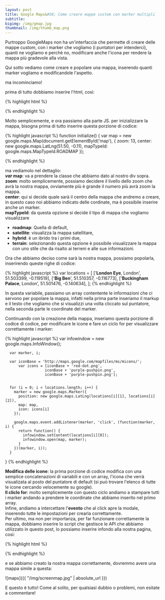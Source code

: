 ```yaml
---
layout: post
title: Google Maps&#58; Come creare mappe custom con marker multipli
subtitle: 
bigimg: /img/gmap.jpg
thumbnail: /img/thumb_map.png
---
```


Purtroppo GoogleMaps non ha un'interfaccia che permette di creare delle mappe custom, con i marker che vogliamo (i puntatori per intenderci), quanti ne vogliamo e perchè no, modificare anche l'icona per rendere la mappa più gradevole alla vista.

Qui sotto vediamo come creare e popolare una mappa, inserendo quanti marker vogliamo e modificandole l'aspetto.

ma incominciamo!

prima di tutto dobbiamo inserire l'html, così:

{% highlight html %}
 <div id="map"></div>
{% endhighlight %}

Molto semplicemente, e ora passiamo alla parte JS.
per inizializzare la mappa, bisogna prima di tutto inserire questa porzione di codice:

{% highlight javascript %}
function initialize() {
var map = new google.maps.Map(document.getElementById('map'), {
        zoom: 13,
        center: new google.maps.LatLng(51.50, -0.11),
        mapTypeId: google.maps.MapTypeId.ROADMAP
      });

{% endhighlight %}

ma vediamolo nel dettaglio:<br />
<b><i>var</i> map</b>: va a prendere la classe che abbiamo dato al nostro div sopra.<br />
<b>zoom</b>: molto semplicemente, possiamo decidere il livello dello zoom che avrà la nostra mappa, ovviamente più è grande il numero più avrà zoom la mappa.<br />
<b>center</b>: qui si decide quale sarà il centro della mappa che andremo a creare, in questo caso noi abbiamo indicato delle cordinate, ma è possibile inserire anche un marker.<br />
<b>mapTypeId</b>: da questa opzione si decide il tipo di mappa che vogliamo visualizzare

* <b>roadmap</b>: Quella di default,
* <b>satellite</b>: visualizza la mappa satellitare,
* <b>hybrid</b>: è un ibrido tra i primi due,
* <b>terrain</b>: selezionando questa opzione è possibile visualizzare la mappa con uno stile che da risalto ai terreni e alle sue informazioni.

Ora che abbiamo deciso come sarà la nostra mappa, possiamo popolarla, inserirendo queste righe di codice:

{% highlight javascript %}
var locations = [
        ['<span style="font-weight: bold">London Eye</span>, London', 51.503399, -0.119519],
        ['<span style="font-weight: bold">Big Ben</span>', 51.510357, -0.116773],
        ['<span style="font-weight: bold">Buckingham Palace</span>, London', 51.501476, -0.140634],
      ];
{% endhighlight %}

In questa variabile, passiamo un array contentente le informazioni che ci servono per popolare la mappa, infatti nella prima parte inseriamo il markup e il testo che vogliamo che si visualizzi una volta cliccato sul puntatore, nella seconda parte le coordinate del marker.

Continuando con la creazione della mappa, inseriamo questa porzione di codice di codice, per modificare le icone e fare un ciclo for per visualizzare correttamente i marker:

{% highlight javascript %}
 var infowindow = new google.maps.InfoWindow();
  
      var marker, i;
  
      var iconBase = 'http://maps.google.com/mapfiles/ms/micons/';
          var icons = [iconBase + 'red-dot.png',
                      iconBase + 'purple-pushpin.png',
                      iconBase + 'purple-pushpin.png'];
  
  
      for (i = 0; i < locations.length; i++) {  
        marker = new google.maps.Marker({
          position: new google.maps.LatLng(locations[i][1], locations[i][2]),
          map: map,
          icon: icons[i]
        });
  
        google.maps.event.addListener(marker, 'click', (function(marker, i) {
          return function() {
            infowindow.setContent(locations[i][0]);
            infowindow.open(map, marker);
          }
        })(marker, i));
      }
  }
{% endhighlight %}

<b>Modifica delle icone</b>: la prima porzione di codice modifica con una semplice concatenazioni di variabili e con un array, l'icona che verrà visualizata al posto del puntatore di default (si può trovare l'elenco di tutte le icone cercando velocemente su google).<br />
<b>Il cliclo for</b>: molto semplicemente con questo ciclo andiamo a stampare tutti i marker andando a prendere le coordinate che abbiamo inserito nel primo array.<br />
Infine, andiamo a intercettare l'<b>evento</b> che al click apre la modale, inserendo tutte le impostazioni per crearla correttamente.
<br />
Per ultimo, ma non per importanza, per far funzionare correttamente la mappa, dobbiamo inserire lo script che gestisce le API che abbiamo utilizzato in questo post, lo possiamo inserire infondo alla nostra pagina, così:

{% highlight html %}
 <script async defer src="https://maps.googleapis.com/maps/api/js?key=AIzaSyAgGqDyRzOb655kefklsqI12vpj2idk8Es&callback=initialize"> </script>
{% endhighlight %}

e se abbiamo creato la nostra mappa correttamente, dovremmo avere una mappa simile a questa: 
   
![maps]({{ "/img/screenmap.jpg" | absolute_url }})

E questo è tutto!
Come al solito, per qualsiasi dubbio o problemi, non esitate a commentare!

